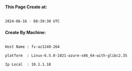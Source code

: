 
   
#### This Page Create at:

```bash

2024-06-16 - 08:39:30 UTC

```

#### Create By Machine:

```bash

Host Name : fv-az1240-264

platform  : Linux-6.5.0-1021-azure-x86_64-with-glibc2.35

Ip Local  : 10.1.1.18

```

